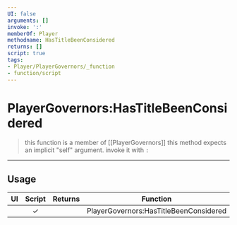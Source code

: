```yaml
---
UI: false
arguments: []
invoke: ':'
memberOf: Player
methodname: HasTitleBeenConsidered
returns: []
script: true
tags:
- Player/PlayerGovernors/_function
- function/script
---
```

# PlayerGovernors:HasTitleBeenConsidered
> this function is a member of [[PlayerGovernors]]
> this method expects an implicit "self" argument. invoke it with `:`
-----
## Usage
|  UI | Script | Returns | Function | Arguments |
|:---:|:------:|-------:|:--------:|:---------|
| |✓||PlayerGovernors:HasTitleBeenConsidered||
